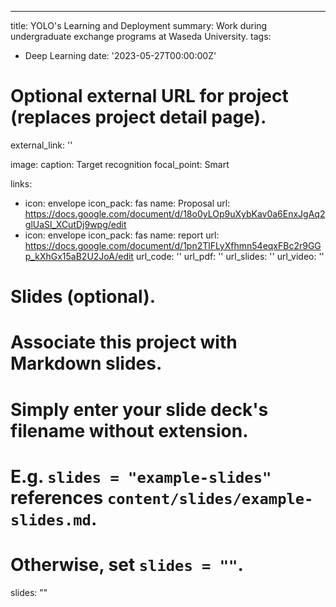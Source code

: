 ---
title: YOLO's Learning and Deployment
summary: Work during undergraduate exchange programs at Waseda University.
tags:
  - Deep Learning
date: '2023-05-27T00:00:00Z'

# Optional external URL for project (replaces project detail page).
external_link: ''

image:
  caption: Target recognition
  focal_point: Smart

links: 
  - icon: envelope
    icon_pack: fas
    name: Proposal
    url: https://docs.google.com/document/d/18o0yLOp9uXybKav0a6EnxJgAq2glUaSl_XCutDj9wpg/edit
  - icon: envelope
    icon_pack: fas
    name: report
    url: https://docs.google.com/document/d/1pn2TlFLyXfhmn54eqxFBc2r9GGp_kXhGx15aB2U2JoA/edit
url_code: ''
url_pdf: ''
url_slides: ''
url_video: ''

# Slides (optional).
#   Associate this project with Markdown slides.
#   Simply enter your slide deck's filename without extension.
#   E.g. `slides = "example-slides"` references `content/slides/example-slides.md`.
#   Otherwise, set `slides = ""`.
slides: ""
